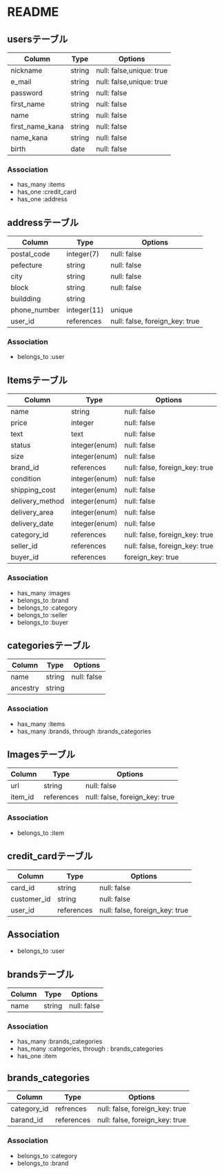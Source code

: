 # README

## usersテーブル
|Column|Type|Options|
|------|----|-------|
|nickname|string|null: false,unique: true|
|e_mail|string|null: false,unique: true|
|password|string|null: false|
|first_name|string|null: false|
|name|string|null: false|
|first_name_kana|string|null: false|
|name_kana|string|null: false|
|birth|date|null: false|

### Association
- has_many :items
- has_one :credit_card
- has_one :address

## addressテーブル
|Column|Type|Options|
|------|----|-------|
|postal_code|integer(7)|null: false|
|pefecture|string|null: false|
|city|string|null: false|
|block|string|null: false|
|buildding|string||
|phone_number|integer(11)|unique|
|user_id|references|null: false, foreign_key: true|
### Association
- belongs_to :user

## Itemsテーブル
|Column|Type|Options|
|------|----|-------|
|name|string|null: false|
|price|integer|null: false|
|text|text|null: false|
|status|integer(enum)|null: false|
|size|integer(enum)|null: false|
|brand_id|references|null: false, foreign_key: true|
|condition|integer(enum)|null: false|
|shipping_cost|integer(enum)|null: false|
|delivery_method|integer(enum)|null: false|
|delivery_area|integer(enum)|null: false|
|delivery_date|integer(enum)|null: false|
|category_id|references|null: false, foreign_key: true|
|seller_id|references|null: false, foreign_key: true|
|buyer_id|references|foreign_key: true|
### Association
- has_many :images
- belongs_to :brand
- belongs_to :category
- belongs_to :seller
- belongs_to :buyer


## categoriesテーブル
|Column|Type|Options|
|------|----|-------|
|name|string|null: false|
|ancestry|string||
### Association
- has_many :items
- has_many :brands, through :brands_categories

## Imagesテーブル
|Column|Type|Options|
|------|----|-----|
|url|string|null: false|
|item_id|references|null: false, foreign_key: true|

### Association
- belongs_to :item


## credit_cardテーブル
|Column|Type|Options|
|------|----|-----|
|card_id|string|null: false|
|customer_id|string|null: false|
|user_id|references|null: false, foreign_key: true|
## Association
- belongs_to :user

## brandsテーブル
|Column|Type|Options|
|------|----|-------|
|name|string|null: false|
### Association
- has_many :brands_categories
- has_many :categories, through : brands_categories
- has_one :item

## brands_categories
|Column|Type|Options|
|------|----|-------|
|category_id|refrences|null: false, foreign_key: true|
|barand_id|references|null: false, foreign_key: true|

### Association
- belongs_to :category
- belongs_to :brand

